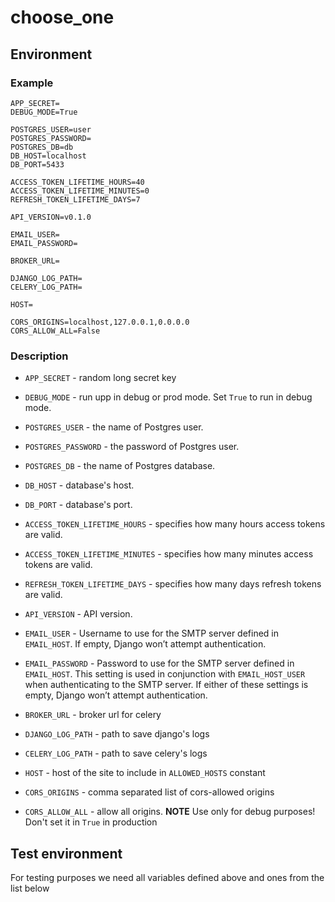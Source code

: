 # choose_one

## Environment

### Example

```
APP_SECRET=
DEBUG_MODE=True

POSTGRES_USER=user
POSTGRES_PASSWORD=
POSTGRES_DB=db
DB_HOST=localhost
DB_PORT=5433

ACCESS_TOKEN_LIFETIME_HOURS=40
ACCESS_TOKEN_LIFETIME_MINUTES=0
REFRESH_TOKEN_LIFETIME_DAYS=7

API_VERSION=v0.1.0

EMAIL_USER=
EMAIL_PASSWORD=

BROKER_URL=

DJANGO_LOG_PATH=
CELERY_LOG_PATH=

HOST=

CORS_ORIGINS=localhost,127.0.0.1,0.0.0.0
CORS_ALLOW_ALL=False
```

### Description

* `APP_SECRET` - random long secret key
* `DEBUG_MODE` - run upp in debug or prod mode. Set `True` to run in debug mode.

* `POSTGRES_USER` - the name of Postgres user.
* `POSTGRES_PASSWORD` - the password of Postgres user.
* `POSTGRES_DB` - the name of Postgres database.
* `DB_HOST` - database's host.
* `DB_PORT` - database's port.

* `ACCESS_TOKEN_LIFETIME_HOURS` - specifies how many hours access tokens are valid.
* `ACCESS_TOKEN_LIFETIME_MINUTES` - specifies how many minutes access tokens are valid.
* `REFRESH_TOKEN_LIFETIME_DAYS` - specifies how many days refresh tokens are valid.

* `API_VERSION` - API version.

* `EMAIL_USER` - Username to use for the SMTP server defined in `EMAIL_HOST`. If empty, Django won’t attempt authentication.
* `EMAIL_PASSWORD` - Password to use for the SMTP server defined in `EMAIL_HOST`. This setting is used in conjunction with `EMAIL_HOST_USER` when authenticating to the SMTP server. If either of these settings is empty, Django won’t attempt authentication.
* `BROKER_URL` - broker url for celery
* `DJANGO_LOG_PATH` - path to save django's logs
* `CELERY_LOG_PATH` - path to save celery's logs
* `HOST` - host of the site to include in `ALLOWED_HOSTS` constant
* `CORS_ORIGINS` - comma separated list of cors-allowed origins
* `CORS_ALLOW_ALL` - allow all origins. **NOTE** Use only for debug
purposes! Don't set it in `True` in production

## Test environment

For testing purposes we need all variables defined above and ones
from the list below